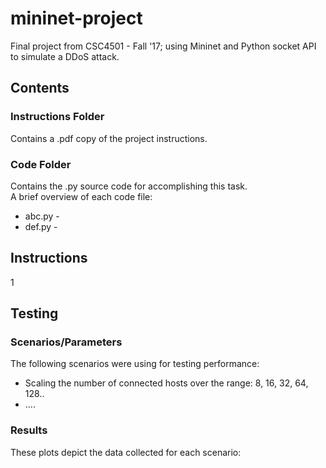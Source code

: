 # mininet-project

Final project from CSC4501 - Fall '17; using Mininet and Python socket API to simulate a DDoS attack.


## Contents

### Instructions Folder

Contains a .pdf copy of the project instructions.

### Code Folder

Contains the .py source code for accomplishing this task.  
A brief overview of each code file:
  * abc.py -
  * def.py -


## Instructions

1


## Testing

### Scenarios/Parameters

The following scenarios were using for testing performance:
  * Scaling the number of connected hosts over the range: 8, 16, 32, 64, 128..
  * ....


### Results

These plots depict the data collected for each scenario:
